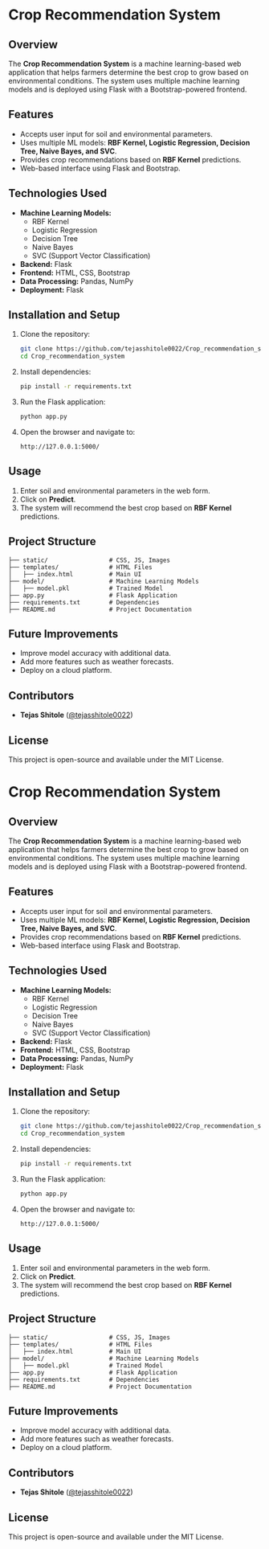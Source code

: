 # Crop Recommendation System

## Overview
The **Crop Recommendation System** is a machine learning-based web application that helps farmers determine the best crop to grow based on environmental conditions. The system uses multiple machine learning models and is deployed using Flask with a Bootstrap-powered frontend.

## Features
- Accepts user input for soil and environmental parameters.
- Uses multiple ML models: **RBF Kernel, Logistic Regression, Decision Tree, Naive Bayes, and SVC**.
- Provides crop recommendations based on **RBF Kernel** predictions.
- Web-based interface using Flask and Bootstrap.

## Technologies Used
- **Machine Learning Models:**
  - RBF Kernel
  - Logistic Regression
  - Decision Tree
  - Naive Bayes
  - SVC (Support Vector Classification)
- **Backend:** Flask
- **Frontend:** HTML, CSS, Bootstrap
- **Data Processing:** Pandas, NumPy
- **Deployment:** Flask

## Installation and Setup
1. Clone the repository:
   ```bash
   git clone https://github.com/tejasshitole0022/Crop_recommendation_system.git
   cd Crop_recommendation_system
   ```
2. Install dependencies:
   ```bash
   pip install -r requirements.txt
   ```
3. Run the Flask application:
   ```bash
   python app.py
   ```
4. Open the browser and navigate to:
   ```
   http://127.0.0.1:5000/
   ```

## Usage
1. Enter soil and environmental parameters in the web form.
2. Click on **Predict**.
3. The system will recommend the best crop based on **RBF Kernel** predictions.

## Project Structure
```
├── static/                 # CSS, JS, Images
├── templates/              # HTML Files
│   ├── index.html          # Main UI
├── model/                  # Machine Learning Models
│   ├── model.pkl           # Trained Model
├── app.py                  # Flask Application
├── requirements.txt        # Dependencies
├── README.md               # Project Documentation
```

## Future Improvements
- Improve model accuracy with additional data.
- Add more features such as weather forecasts.
- Deploy on a cloud platform.

## Contributors
- **Tejas Shitole** ([@tejasshitole0022](https://github.com/tejasshitole0022))

## License
This project is open-source and available under the MIT License.

# Crop Recommendation System

## Overview
The **Crop Recommendation System** is a machine learning-based web application that helps farmers determine the best crop to grow based on environmental conditions. The system uses multiple machine learning models and is deployed using Flask with a Bootstrap-powered frontend.

## Features
- Accepts user input for soil and environmental parameters.
- Uses multiple ML models: **RBF Kernel, Logistic Regression, Decision Tree, Naive Bayes, and SVC**.
- Provides crop recommendations based on **RBF Kernel** predictions.
- Web-based interface using Flask and Bootstrap.

## Technologies Used
- **Machine Learning Models:**
  - RBF Kernel
  - Logistic Regression
  - Decision Tree
  - Naive Bayes
  - SVC (Support Vector Classification)
- **Backend:** Flask
- **Frontend:** HTML, CSS, Bootstrap
- **Data Processing:** Pandas, NumPy
- **Deployment:** Flask

## Installation and Setup
1. Clone the repository:
   ```bash
   git clone https://github.com/tejasshitole0022/Crop_recommendation_system.git
   cd Crop_recommendation_system
   ```
2. Install dependencies:
   ```bash
   pip install -r requirements.txt
   ```
3. Run the Flask application:
   ```bash
   python app.py
   ```
4. Open the browser and navigate to:
   ```
   http://127.0.0.1:5000/
   ```

## Usage
1. Enter soil and environmental parameters in the web form.
2. Click on **Predict**.
3. The system will recommend the best crop based on **RBF Kernel** predictions.

## Project Structure
```
├── static/                 # CSS, JS, Images
├── templates/              # HTML Files
│   ├── index.html          # Main UI
├── model/                  # Machine Learning Models
│   ├── model.pkl           # Trained Model
├── app.py                  # Flask Application
├── requirements.txt        # Dependencies
├── README.md               # Project Documentation
```

## Future Improvements
- Improve model accuracy with additional data.
- Add more features such as weather forecasts.
- Deploy on a cloud platform.

## Contributors
- **Tejas Shitole** ([@tejasshitole0022](https://github.com/tejasshitole0022))

## License
This project is open-source and available under the MIT License.

